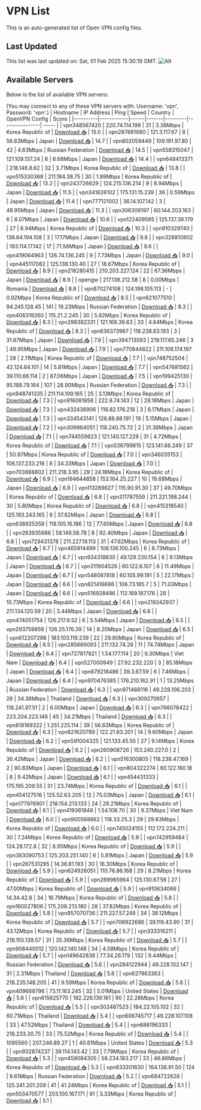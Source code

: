 # VPN List

This is an auto-generated list of Open VPN config files.

## Last Updated

This list was last updated on: Sat, 01 Feb 2025 15:30:19 GMT.
![Alt](https://repobeats.axiom.co/api/embed/186b98318ef1479477931607c1ad7d823f12451f.svg "Repobeats analytics image")

## Available Servers

Below is the list of available VPN servers:

(You may connect to any of these VPN servers with: Username: 'vpn', Password: 'vpn'.)
| Hostname | IP Address | Ping | Speed | Country | OpenVPN Config | Score |
|----------|------------|------|-------|---------|----------------| ----- |
| vpn348567420 | 220.74.114.199 | 31 | 3.38Mbps | Korea Republic of | [Download 📥](./configs/server_0_KR.ovpn) | 15.0 |
| vpn287681680 | 121.3.117.67 | 8 | 56.83Mbps | Japan | [Download 📥](./configs/server_1_JP.ovpn) | 14.7 |
| vpn802059449 | 109.191.97.80 | 42 | 4.63Mbps | Russian Federation | [Download 📥](./configs/server_2_RU.ovpn) | 14.5 |
| vpn558315047 | 121.109.137.24 | 8 | 6.68Mbps | Japan | [Download 📥](./configs/server_3_JP.ovpn) | 14.4 |
| vpn648413371 | 218.146.8.62 | 32 | 3.71Mbps | Korea Republic of | [Download 📥](./configs/server_4_KR.ovpn) | 13.8 |
| vpn515330368 | 211.184.38.75 | 30 | 1.99Mbps | Korea Republic of | [Download 📥](./configs/server_5_KR.ovpn) | 13.2 |
| vpn243726629 | 124.215.136.214 | 9 | 8.94Mbps | Japan | [Download 📥](./configs/server_6_JP.ovpn) | 11.5 |
| vpn341826102 | 175.131.15.239 | 36 | 0.59Mbps | Japan | [Download 📥](./configs/server_7_JP.ovpn) | 11.4 |
| vpn777121002 | 36.14.107.142 | 3 | 48.95Mbps | Japan | [Download 📥](./configs/server_8_JP.ovpn) | 11.3 |
| vpn306309197 | 60.144.203.163 | 6 | 8.07Mbps | Japan | [Download 📥](./configs/server_9_JP.ovpn) | 10.6 |
| vpn122409585 | 125.137.38.179 | 27 | 6.94Mbps | Korea Republic of | [Download 📥](./configs/server_10_KR.ovpn) | 10.3 |
| vpn910329740 | 138.64.194.108 | 3 | 17.17Mbps | Japan | [Download 📥](./configs/server_11_JP.ovpn) | 9.8 |
| vpn328810802 | 193.114.17.142 | 17 | 71.56Mbps | Japan | [Download 📥](./configs/server_12_JP.ovpn) | 9.6 |
| vpn419064963 | 126.74.136.245 | 9 | 7.73Mbps | Japan | [Download 📥](./configs/server_13_JP.ovpn) | 9.0 |
| vpn445117082 | 125.138.130.40 | 27 | 18.67Mbps | Korea Republic of | [Download 📥](./configs/server_14_KR.ovpn) | 8.9 |
| vpn218280415 | 210.203.227.124 | 22 | 67.36Mbps | Japan | [Download 📥](./configs/server_15_JP.ovpn) | 8.9 |
| opengw | 217.138.212.58 | 8 | 0.00Mbps | Romania | [Download 📥](./configs/server_16_RO.ovpn) | 8.8 |
| vpn870274108 | 124.198.105.113 | - | 0.92Mbps | Korea Republic of | [Download 📥](./configs/server_17_KR.ovpn) | 8.5 |
| vpn621077510 | 94.245.128.45 | 141 | 19.23Mbps | Russian Federation | [Download 📥](./configs/server_18_RU.ovpn) | 8.3 |
| vpn406319260 | 115.21.2.245 | 30 | 5.82Mbps | Korea Republic of | [Download 📥](./configs/server_19_KR.ovpn) | 8.3 |
| vpn298382331 | 121.166.39.63 | 33 | 4.64Mbps | Korea Republic of | [Download 📥](./configs/server_20_KR.ovpn) | 8.3 |
| vpn636373967 | 118.238.63.193 | 3 | 31.67Mbps | Japan | [Download 📥](./configs/server_21_JP.ovpn) | 7.9 |
| vpn394713593 | 219.117.65.246 | 3 | 49.95Mbps | Japan | [Download 📥](./configs/server_22_JP.ovpn) | 7.9 |
| vpn770844822 | 211.106.174.197 | 28 | 2.11Mbps | Korea Republic of | [Download 📥](./configs/server_23_KR.ovpn) | 7.7 |
| vpn748752504 | 42.124.64.101 | 14 | 5.81Mbps | Japan | [Download 📥](./configs/server_24_JP.ovpn) | 7.7 |
| vpn547681562 | 39.110.66.114 | 2 | 87.06Mbps | Japan | [Download 📥](./configs/server_25_JP.ovpn) | 7.5 |
| vpn199425130 | 95.188.79.164 | 107 | 28.90Mbps | Russian Federation | [Download 📥](./configs/server_26_RU.ovpn) | 7.3 |
| vpn948741335 | 211.114.109.165 | 25 | 3.13Mbps | Korea Republic of | [Download 📥](./configs/server_27_KR.ovpn) | 7.3 |
| vpn916081856 | 222.8.74.143 | 12 | 28.18Mbps | Japan | [Download 📥](./configs/server_28_JP.ovpn) | 7.3 |
| vpn432436906 | 116.82.176.218 | 3 | 6.17Mbps | Japan | [Download 📥](./configs/server_29_JP.ovpn) | 7.3 |
| vpn334543141 | 126.88.88.191 | 19 | 5.15Mbps | Japan | [Download 📥](./configs/server_30_JP.ovpn) | 7.2 |
| vpn309964051 | 118.240.75.72 | 2 | 31.38Mbps | Japan | [Download 📥](./configs/server_31_JP.ovpn) | 7.1 |
| vpn744559623 | 121.140.127.229 | 31 | 4.72Mbps | Korea Republic of | [Download 📥](./configs/server_32_KR.ovpn) | 7.1 |
| vpn536799815 | 123.141.66.249 | 37 | 50.97Mbps | Korea Republic of | [Download 📥](./configs/server_33_KR.ovpn) | 7.0 |
| vpn346035153 | 106.137.233.216 | 8 | 34.33Mbps | Japan | [Download 📥](./configs/server_34_JP.ovpn) | 7.0 |
| vpn703888802 | 211.218.3.95 | 29 | 24.18Mbps | Korea Republic of | [Download 📥](./configs/server_35_KR.ovpn) | 6.9 |
| vpn194644858 | 153.164.25.227 | 10 | 19.68Mbps | Japan | [Download 📥](./configs/server_36_JP.ovpn) | 6.9 |
| vpn113289627 | 115.90.91.30 | 37 | 49.70Mbps | Korea Republic of | [Download 📥](./configs/server_37_KR.ovpn) | 6.8 |
| vpn311787559 | 211.221.198.244 | 30 | 5.80Mbps | Korea Republic of | [Download 📥](./configs/server_38_KR.ovpn) | 6.8 |
| vpn415318540 | 125.193.243.165 | 6 | 37.62Mbps | Japan | [Download 📥](./configs/server_39_JP.ovpn) | 6.8 |
| vpn638925359 | 118.105.16.186 | 12 | 77.60Mbps | Japan | [Download 📥](./configs/server_40_JP.ovpn) | 6.8 |
| vpn263935686 | 58.146.58.78 | 8 | 92.40Mbps | Japan | [Download 📥](./configs/server_41_JP.ovpn) | 6.8 |
| vpn729431378 | 211.227.19.113 | 31 | 47.62Mbps | Korea Republic of | [Download 📥](./configs/server_42_KR.ovpn) | 6.7 |
| vpn465914499 | 106.136.100.245 | 6 | 8.73Mbps | Japan | [Download 📥](./configs/server_43_JP.ovpn) | 6.7 |
| vpn934318830 | 49.129.230.154 | 6 | 9.13Mbps | Japan | [Download 📥](./configs/server_44_JP.ovpn) | 6.7 |
| vpn311904526 | 60.122.6.107 | 6 | 11.49Mbps | Japan | [Download 📥](./configs/server_45_JP.ovpn) | 6.7 |
| vpn548087818 | 60.105.99.191 | 5 | 22.17Mbps | Japan | [Download 📥](./configs/server_46_JP.ovpn) | 6.6 |
| vpn821416686 | 106.73.185.7 | 5 | 71.03Mbps | Japan | [Download 📥](./configs/server_47_JP.ovpn) | 6.6 |
| vpn516928496 | 112.169.187.176 | 28 | 10.73Mbps | Korea Republic of | [Download 📥](./configs/server_48_KR.ovpn) | 6.6 |
| vpn219242937 | 211.134.120.59 | 20 | 3.44Mbps | Japan | [Download 📥](./configs/server_49_JP.ovpn) | 6.6 |
| vpn474051754 | 126.217.9.52 | 6 | 5.54Mbps | Japan | [Download 📥](./configs/server_50_JP.ovpn) | 6.5 |
| vpn293759859 | 126.25.176.39 | 14 | 8.20Mbps | Japan | [Download 📥](./configs/server_51_JP.ovpn) | 6.5 |
| vpn612207298 | 183.103.119.239 | 22 | 29.80Mbps | Korea Republic of | [Download 📥](./configs/server_52_KR.ovpn) | 6.5 |
| vpn285669093 | 211.132.74.26 | 11 | 74.74Mbps | Japan | [Download 📥](./configs/server_53_JP.ovpn) | 6.4 |
| vpn727817821 | 1.54.177.114 | 20 | 9.30Mbps | Viet Nam | [Download 📥](./configs/server_54_VN.ovpn) | 6.4 |
| vpn527000949 | 27.92.232.220 | 3 | 85.18Mbps | Japan | [Download 📥](./configs/server_55_JP.ovpn) | 6.4 |
| vpn679218486 | 39.3.67.59 | 6 | 7.46Mbps | Japan | [Download 📥](./configs/server_56_JP.ovpn) | 6.4 |
| vpn970476385 | 176.210.162.91 | 1 | 13.25Mbps | Russian Federation | [Download 📥](./configs/server_57_RU.ovpn) | 6.3 |
| vpn971466116 | 49.228.106.203 | 26 | 34.36Mbps | Thailand | [Download 📥](./configs/server_58_TH.ovpn) | 6.3 |
| vpn309270657 | 118.241.97.51 | 2 | 6.00Mbps | Japan | [Download 📥](./configs/server_59_JP.ovpn) | 6.3 |
| vpn766078422 | 223.204.223.146 | 45 | 34.21Mbps | Thailand | [Download 📥](./configs/server_60_TH.ovpn) | 6.3 |
| vpn818169322 | 1.251.225.114 | 39 | 56.63Mbps | Korea Republic of | [Download 📥](./configs/server_61_KR.ovpn) | 6.3 |
| vpn821620789 | 122.21.63.201 | 14 | 9.60Mbps | Japan | [Download 📥](./configs/server_62_JP.ovpn) | 6.2 |
| vpn591004325 | 121.133.45.55 | 27 | 9.14Mbps | Korea Republic of | [Download 📥](./configs/server_63_KR.ovpn) | 6.2 |
| vpn260908726 | 153.240.227.0 | 2 | 36.42Mbps | Japan | [Download 📥](./configs/server_64_JP.ovpn) | 6.2 |
| vpn516300805 | 118.238.47.169 | 2 | 90.83Mbps | Japan | [Download 📥](./configs/server_65_JP.ovpn) | 6.1 |
| vpn804322274 | 60.122.160.18 | 8 | 9.42Mbps | Japan | [Download 📥](./configs/server_66_JP.ovpn) | 6.1 |
| vpn454431333 | 175.195.209.55 | 31 | 23.74Mbps | Korea Republic of | [Download 📥](./configs/server_67_KR.ovpn) | 6.1 |
| vpn454127516 | 125.52.63.205 | 12 | 75.03Mbps | Japan | [Download 📥](./configs/server_68_JP.ovpn) | 6.1 |
| vpn177976901 | 218.154.213.133 | 24 | 29.21Mbps | Korea Republic of | [Download 📥](./configs/server_69_KR.ovpn) | 6.1 |
| vpn419361849 | 1.54.108.70 | 30 | 9.37Mbps | Viet Nam | [Download 📥](./configs/server_70_VN.ovpn) | 6.0 |
| vpn900568862 | 118.33.25.3 | 29 | 29.83Mbps | Korea Republic of | [Download 📥](./configs/server_71_KR.ovpn) | 6.0 |
| vpn745024155 | 112.172.224.211 | 30 | 7.24Mbps | Korea Republic of | [Download 📥](./configs/server_72_KR.ovpn) | 5.9 |
| vpn742959484 | 124.28.172.8 | 32 | 8.95Mbps | Korea Republic of | [Download 📥](./configs/server_73_KR.ovpn) | 5.9 |
| vpn383090753 | 125.203.251.140 | 6 | 5.81Mbps | Japan | [Download 📥](./configs/server_74_JP.ovpn) | 5.9 |
| vpn267531295 | 14.36.81.193 | 30 | 16.30Mbps | Korea Republic of | [Download 📥](./configs/server_75_KR.ovpn) | 5.9 |
| vpn624926051 | 110.76.86.168 | 29 | 8.21Mbps | Korea Republic of | [Download 📥](./configs/server_76_KR.ovpn) | 5.9 |
| vpn289985964 | 125.130.67.56 | 27 | 47.00Mbps | Korea Republic of | [Download 📥](./configs/server_77_KR.ovpn) | 5.9 |
| vpn910634066 | 14.34.42.8 | 34 | 16.79Mbps | Korea Republic of | [Download 📥](./configs/server_78_KR.ovpn) | 5.8 |
| vpn160027806 | 175.208.213.180 | 28 | 37.82Mbps | Korea Republic of | [Download 📥](./configs/server_79_KR.ovpn) | 5.8 |
| vpn857070736 | 211.227.57.248 | 34 | 38.12Mbps | Korea Republic of | [Download 📥](./configs/server_80_KR.ovpn) | 5.7 |
| vpn706922686 | 39.119.43.90 | 31 | 43.12Mbps | Korea Republic of | [Download 📥](./configs/server_81_KR.ovpn) | 5.7 |
| vpn333316211 | 218.155.139.57 | 31 | 35.36Mbps | Korea Republic of | [Download 📥](./configs/server_82_KR.ovpn) | 5.7 |
| vpn908440012 | 120.142.140.148 | 34 | 4.58Mbps | Korea Republic of | [Download 📥](./configs/server_83_KR.ovpn) | 5.7 |
| vpn149642838 | 77.34.26.179 | 132 | 9.44Mbps | Russian Federation | [Download 📥](./configs/server_84_RU.ovpn) | 5.6 |
| vpn284122944 | 49.228.102.147 | 31 | 2.31Mbps | Thailand | [Download 📥](./configs/server_85_TH.ovpn) | 5.6 |
| vpn627963363 | 218.235.148.205 | 41 | 9.59Mbps | Korea Republic of | [Download 📥](./configs/server_86_KR.ovpn) | 5.6 |
| vpn409668796 | 73.11.163.245 | 32 | 5.01Mbps | United States | [Download 📥](./configs/server_87_US.ovpn) | 5.6 |
| vpn615625770 | 182.226.139.161 | 90 | 22.28Mbps | Korea Republic of | [Download 📥](./configs/server_88_KR.ovpn) | 5.5 |
| vpn302487523 | 184.22.105.102 | 32 | 60.71Mbps | Thailand | [Download 📥](./configs/server_89_TH.ovpn) | 5.4 |
| vpn606745717 | 49.228.107.108 | 33 | 47.52Mbps | Thailand | [Download 📥](./configs/server_90_TH.ovpn) | 5.4 |
| vpn688196333 | 218.233.30.75 | 33 | 75.52Mbps | Korea Republic of | [Download 📥](./configs/server_91_KR.ovpn) | 5.4 |
| 1095560 | 207.246.89.27 | 1 | 40.61Mbps | United States | [Download 📥](./configs/server_92_US.ovpn) | 5.3 |
| vpn932874237 | 39.114.143.42 | 33 | 7.79Mbps | Korea Republic of | [Download 📥](./configs/server_93_KR.ovpn) | 5.3 |
| vpn459084305 | 58.234.183.217 | 33 | 46.86Mbps | Korea Republic of | [Download 📥](./configs/server_94_KR.ovpn) | 5.3 |
| vpn833201630 | 164.138.91.50 | 124 | 9.61Mbps | Russian Federation | [Download 📥](./configs/server_95_RU.ovpn) | 5.2 |
| vpn684722628 | 125.241.201.209 | 41 | 41.24Mbps | Korea Republic of | [Download 📥](./configs/server_96_KR.ovpn) | 5.1 |
| vpn503470577 | 203.100.167.171 | 81 | 3.33Mbps | Korea Republic of | [Download 📥](./configs/server_97_KR.ovpn) | 5.1 |
